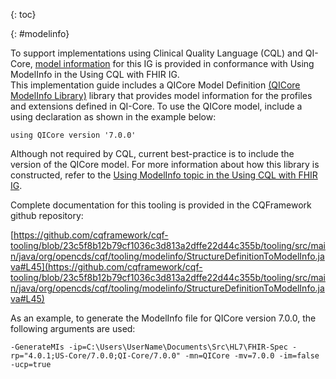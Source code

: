 {: toc}

{: #modelinfo}

To support implementations using Clinical Quality Language (CQL) and QI-Core, [model information](https://cql.hl7.org/07-physicalrepresentation.html#data-model-references) for this IG is provided in conformance with Using ModelInfo in the Using CQL with FHIR IG.  
This implementation guide includes a QICore Model Definition [(QICore ModelInfo Library)](Library-QICore-ModelInfo.html) library that provides model information for the profiles and extensions defined in QI-Core. To use the QICore model, include a using declaration as shown in the example below:
```cql
using QICore version '7.0.0'
```
Although not required by CQL, current best-practice is to include the version of the QICore model. For more information about how this library is constructed, refer to the [Using ModelInfo topic in the Using CQL with FHIR IG](https://hl7.org/fhir/uv/cql/using-modelinfo.html).


Complete documentation for this tooling is provided in the CQFramework github repository:

[https://github.com/cqframework/cqf-tooling/blob/23c5f8b12b79cf1036c3d813a2dffe22d44c355b/tooling/src/main/java/org/opencds/cqf/tooling/modelinfo/StructureDefinitionToModelInfo.java#L45](https://github.com/cqframework/cqf-tooling/blob/23c5f8b12b79cf1036c3d813a2dffe22d44c355b/tooling/src/main/java/org/opencds/cqf/tooling/modelinfo/StructureDefinitionToModelInfo.java#L45)

As an example, to generate the ModelInfo file for QICore version 7.0.0, the following arguments are used:

```
-GenerateMIs -ip=C:\Users\UserName\Documents\Src\HL7\FHIR-Spec -rp="4.0.1;US-Core/7.0.0;QI-Core/7.0.0" -mn=QICore -mv=7.0.0 -im=false -ucp=true
```


